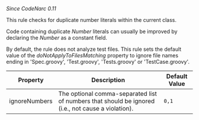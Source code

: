 

*Since CodeNarc 0.11*

This rule checks for duplicate number literals within the current class.

Code containing duplicate *Number* literals can usually be improved by declaring the *Number* as a constant field.

By default, the rule does not analyze test files. This rule sets the default value of the
*doNotApplyToFilesMatching* property to ignore file names ending in 'Spec.groovy', 'Test.groovy', 'Tests.groovy'
or 'TestCase.groovy'.

| Property                    | Description            | Default Value    |
|-----------------------------|------------------------|------------------|
| ignoreNumbers               | The optional comma-separated list of numbers that should be ignored (i.e., not cause a violation). | `0,1` |